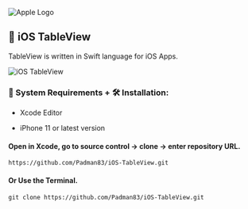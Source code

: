 ![Apple Logo](https://user-images.githubusercontent.com/45048950/73131198-bca1e580-4041-11ea-8f8d-ebfd844f0e64.png) 

## 📱 iOS TableView

TableView is written in Swift language for iOS Apps.

![iOS TableView](https://user-images.githubusercontent.com/45048950/74168198-5386b880-4c64-11ea-8687-7be9f04818f0.gif)

### 🧰 System Requirements + 🛠️ Installation:

* Xcode Editor

* iPhone 11 or latest version

#### Open in Xcode, go to source control -> clone -> enter repository URL.

```
https://github.com/Padman83/iOS-TableView.git
```

#### Or Use the Terminal.

```
git clone https://github.com/Padman83/iOS-TableView.git
```
